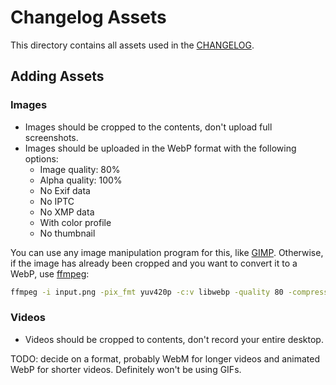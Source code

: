 # Changelog Assets

This directory contains all assets used in the [CHANGELOG](https://github.com/Nexus-Mods/NexusMods.App/blob/main/CHANGELOG.md).

## Adding Assets

<!-- ### Naming

Files should be hashed and named after their hash (`{hash}.{ext}`). This has multiple benefits:

- Prevents duplicate files.
- Prevents duplicate file names.
- Prevents uninformative file names.

The files in this directory aren't going to be looked up manually. They will be referenced by the CHANGELOG. As such, craming information into the file name is useless and will just lead to weird names and a complete mess.

For hashing, we'll use Blake2b with a length of 128. This hash can be computed using the [`cksum`](https://www.gnu.org/software/coreutils/manual/html_node/cksum-invocation.html#cksum-invocation) coreutils program (requires coreutils 9 or greater):

```bash
cksum -a blake2b --untagged --length=128 filename
```

Alternatively, `b2sum` can be used directly for distros that have coreutils 8:

```bash
b2sum --length=128 filename
``` -->

### Images

- Images should be cropped to the contents, don't upload full screenshots.
- Images should be uploaded in the WebP format with the following options:
    - Image quality: 80%
    - Alpha quality: 100%
    - No Exif data
    - No IPTC
    - No XMP data
    - With color profile
    - No thumbnail

You can use any image manipulation program for this, like [GIMP](https://www.gimp.org/). Otherwise, if the image has already been cropped and you want to convert it to a WebP, use [ffmpeg](https://www.ffmpeg.org/):

```bash
ffmpeg -i input.png -pix_fmt yuv420p -c:v libwebp -quality 80 -compression_level 6 output.webp
```

### Videos

- Videos should be cropped to contents, don't record your entire desktop.

TODO: decide on a format, probably WebM for longer videos and animated WebP for shorter videos. Definitely won't be using GIFs.


